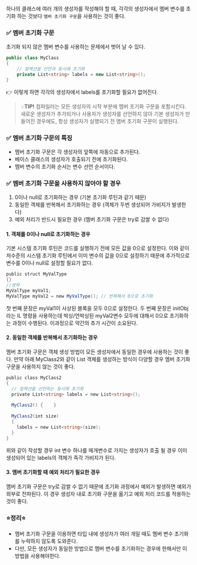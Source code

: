 하나의 클래스에 여러 개의 생성자를 작성해야 할 때,
각각의 생성자에서 멤버 변수를 초기화 하는 것보다 `멤버 초기화 구문`을 사용하는 것이 좋다.

### ✅ 멤버 초기화 구문
초기화 되지 않은 멤버 변수를 사용하는 문제에서 벗어 날 수 있다.
```csharp
public class MyClass
{
    // 컬렉션을 선언과 동시에 초기화
    private List<string> labels = new List<string>();
}
```
👉 이렇게 하면 각각의 생성자에서 labels를 초기화할 필요가 없어진다.

> 💡**TIP!**
컴파일러는 모든 생성자의 시작 부분에 멤버 초기화 구문을 포함시킨다. 새로운 생성자가 추가되거나 사용자가 생성자를 선언하지 않아 기본 생성자가 만들어진 경우에도, 항상 생성자가 실행되기 전 멤버 초기화 구문이 실행된다.


### ✅ 멤버 초기화 구문의 특징
- 멤버 초기화 구문은 각 생성자의 앞쪽에 자동으로 추가된다.
- 베이스 클래스의 생성자가 호출되기 전에 초기화된다.
- 멤버 변수의 초기화 순서는 변수 선언 순서이다.

### ✅ 멤버 초기화 구문을 사용하지 않아야 할 경우
1. 0이나 null로 초기화하는 경우 (기본 초기화 루틴과 같기 때문)
2. 동일한 객체를 반복해서 초기화하는 경우 (객체가 두번 생성되어 가비지가 발생한다)
3. 예외 처리가 반드시 필요한 경우 (멤버 초기화 구문은 try로 감쌀 수 없다)

#### 1. 객체를 0이나 null로 초기화하는 경우
기본 시스템 초기화 루틴은 코드를 실행하기 전에 모든 값을 0으로 설정한다. 이와 같이 저수준의 시스템 초기화 루틴에서 이미 변수의 값을 0으로 설정하기 때문에 추가적으로 변수를 0이나 null로 설정할 필요가 없다.
```csharp
public struct MyValType
{}
//생략
MyValType myVal1;
MyValType myVal2 = new MyValType(); // 반복해서 0으로 초기화
```
첫 번째 문장은 myVal1이 사상된 블록을 모두 0으로 설정한다. 두 번째 문장은 initObj라는 IL 명령을 사용하는데 박싱/언박싱된 myVal2변수 모두에 대해서 0으로 초기화하는 과정이 수행된다. 이과정으로 약간의 추가 시간이 소요된다.



#### 2. 동일한 객체를 반복해서 초기화하는 경우

멤버 초기화 구문은 객체 생성 방법이 모든 생성자에서 동일한 경우에 사용하는 것이 좋다. 만약 아래 MyClass2와 같이 List 객체를 생성하는 방식이 다양할 경우 멤버 초기화 구문을 사용하지 않는 것이 좋다.
```csharp
public class MyClass2
{
  // 컬렉션을 선언하는 동시에 초기화
  private List<string> labels = new List<string>();
 
  MyClass2() {    }
 
  MyClass2(int size) 
  {
    labels = new List<string>(size);
  }
}
```
위와 같이 작성할 경우 int 변수 하나를 매개변수로 가지는 생성자가 호출 될 경우 이미 생성되어 있는 labels의 객체가 즉각 가비지가 된다. 

#### 3. 멤버 초기화할 때 예외 처리가 필요한 경우

멤버 초기화 구문은 try로 감쌀 수 없기 때문에 초기화 과정에서 예외가 발생하면 예외가 외부로 전파된다. 이 경우 생성자 내로 초기화 구문을 옮기고 예외 처리 코드를 적용하는 것이 좋다.

### ⭐정리⭐
- 멤버 초기화 구문을 이용하면 타입 내에 생성자가 여러 개일 때도 멤버 변수 초기화를 누락하지 않도록 도와준다. 
- 다만, 모든 생성자가 동일한 방법으로 멤버 변수를 초기화하는 경우에 한해서만 이 방법을 사용해야한다.


